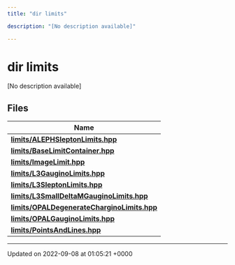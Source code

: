 ```yaml
---
title: "dir limits"

description: "[No description available]"

---
```


# dir limits

[No description available]

## Files

| Name           |
| -------------- |
| **[limits/ALEPHSleptonLimits.hpp](/documentation/code/files/alephsleptonlimits_8hpp/)**  |
| **[limits/BaseLimitContainer.hpp](/documentation/code/files/baselimitcontainer_8hpp/)**  |
| **[limits/ImageLimit.hpp](/documentation/code/files/imagelimit_8hpp/)**  |
| **[limits/L3GauginoLimits.hpp](/documentation/code/files/l3gauginolimits_8hpp/)**  |
| **[limits/L3SleptonLimits.hpp](/documentation/code/files/l3sleptonlimits_8hpp/)**  |
| **[limits/L3SmallDeltaMGauginoLimits.hpp](/documentation/code/files/l3smalldeltamgauginolimits_8hpp/)**  |
| **[limits/OPALDegenerateCharginoLimits.hpp](/documentation/code/files/opaldegeneratecharginolimits_8hpp/)**  |
| **[limits/OPALGauginoLimits.hpp](/documentation/code/files/opalgauginolimits_8hpp/)**  |
| **[limits/PointsAndLines.hpp](/documentation/code/files/pointsandlines_8hpp/)**  |






-------------------------------

Updated on 2022-09-08 at 01:05:21 +0000
